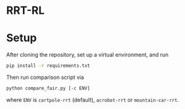 # RRT-RL

# Setup

After cloning the repository, set up a virtual environment, and run
```bash
pip install -r requirements.txt
```
Then run comparison script via
```bash
python compare_fair.py [-c ENV]
```
where `ENV` is `cartpole-rrt` (default), `acrobot-rrt` or `mountain-car-rrt`. 
